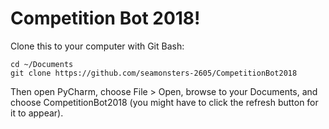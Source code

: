 # Competition Bot 2018!

Clone this to your computer with Git Bash:

```
cd ~/Documents
git clone https://github.com/seamonsters-2605/CompetitionBot2018
```

Then open PyCharm, choose File > Open, browse to your Documents, and choose CompetitionBot2018 (you might have to click the refresh button for it to appear).
